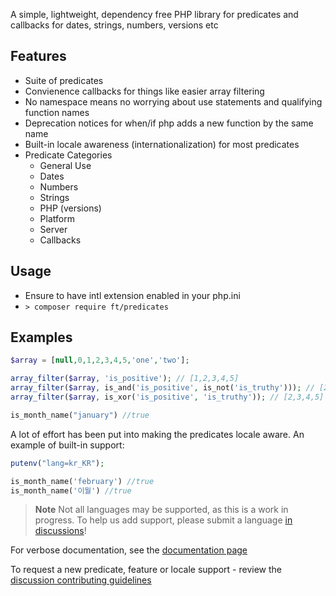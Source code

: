 A simple, lightweight, dependency free PHP library for predicates and callbacks for dates, strings, numbers, versions etc

## Features
- Suite of predicates
- Convienence callbacks for things like easier array filtering
- No namespace means no worrying about use statements and qualifying function names
- Deprecation notices for when/if php adds a new function by the same name
- Built-in locale awareness (internationalization) for most predicates
- Predicate Categories
     - General Use
     - Dates
     - Numbers
     - Strings
     - PHP (versions)
     - Platform
     - Server
     - Callbacks

## Usage

- Ensure to have intl extension enabled in your php.ini
- `> composer require ft/predicates`

## Examples

```php
$array = [null,0,1,2,3,4,5,'one','two'];

array_filter($array, 'is_positive'); // [1,2,3,4,5]
array_filter($array, is_and('is_positive', is_not('is_truthy'))); // [2,3,4,5]
array_filter($array, is_xor('is_positive', 'is_truthy')); // [2,3,4,5]
```

```php
is_month_name("january") //true
```

A lot of effort has been put into making the predicates locale aware. An example of built-in support:

```php
putenv("lang=kr_KR");

is_month_name('february') //true
is_month_name('이월') //true
```

> **Note**
> Not all languages may be supported, as this is a work in progress. To help us add support, please submit a language [in discussions](https://github.com/soulshined/ft-predicates/discussions/categories/locale-request)!

For verbose documentation, see the [documentation page](https://soulshined.github.io/ft-predicates/)

To request a new predicate, feature or locale support - review the [discussion contributing guidelines](https://github.com/soulshined/ft-predicates/discussions/1)